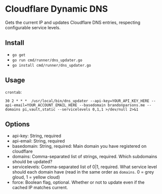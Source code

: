 Cloudflare Dynamic DNS
====================

Gets the current IP and updates Cloudflare DNS entries, respecting configurable service levels.


Install
-------

- `go get`
- `go run cmd/runner/dns_updater.go`
- `go install cmd/runner/dns_updater.go`

Usage
-----

`crontab`:

`30 2 * * *  /usr/local/bin/dns_updater --api-key=YOUR_API_KEY_HERE --api-email=YOUR_ACCOUNT_EMAIL_HERE --basedomain brandonparsons.me --domains pi,vault,static --servicelevels 0,1,1 >/dev/null 2>&1`

Options
-------

- api-key: String, required
- api-email: String, required
- basedomain: String, required: Main domain you have registered on cloudflare
- domains: Comma-separated list of strings, required. Which subdomains should be updated?
- servicelevels: Comma-separated list of 0|1, required. What service level should each domain have (read in the same order as `domains`.  0 = grey gloud, 1 = yellow cloud)
- force: Boolean flag, optional.  Whether or not to update even if the cached IP matches current.
